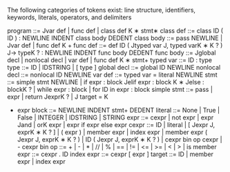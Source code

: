 
The following categories of tokens exist: line structure, identifiers, keywords, literals, operators, and
delimiters



program ::= Jvar def | func def | class def K
∗
stmt∗
class def ::= class ID ( ID ) : NEWLINE INDENT class body DEDENT
class body ::= pass NEWLINE
| Jvar def | func def K
+
func def ::= def ID ( Jtyped var J, typed varK
∗
K
?
) J-> typeK
?
: NEWLINE INDENT func body DEDENT
func body ::= Jglobal decl | nonlocal decl | var def | func def K
∗
stmt+
typed var ::= ID : type
type ::= ID | IDSTRING | [ type ]
global decl ::= global ID NEWLINE
nonlocal decl ::= nonlocal ID NEWLINE
var def ::= typed var = literal NEWLINE
stmt ::= simple stmt NEWLINE
| if expr : block Jelif expr : block K
∗
Jelse : blockK
?
| while expr : block
| for ID in expr : block
simple stmt ::= pass
| expr
| return JexprK
?
| J target = K
+ expr
block ::= NEWLINE INDENT stmt+ DEDENT
literal ::= None
| True
| False
| INTEGER
| IDSTRING | STRING
expr ::= cexpr
| not expr
| expr Jand | orK expr
| expr if expr else expr
cexpr ::= ID
| literal
| [ Jexpr J, exprK
∗
K
?
]
| ( expr )
| member expr
| index expr
| member expr ( Jexpr J, exprK
∗
K
?
)
| ID ( Jexpr J, exprK
∗
K
?
)
| cexpr bin op cexpr
| - cexpr
bin op ::= + | - | * | // | % | == | != | <= | >= | < | > | is
member expr ::= cexpr . ID
index expr ::= cexpr [ expr ]
target ::= ID
| member expr
| index expr
